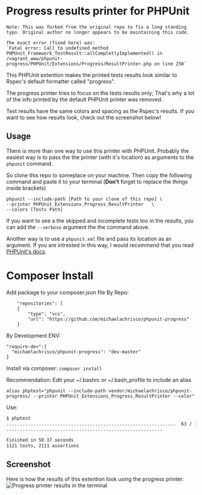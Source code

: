 Progress results printer for PHPUnit
====================================

    Note: This was forked from the original repo to fix a long standing
    typo. Original author no longer appears to be maintaining this code.

    The exact error (fixed here) was: 
    `Fatal error: Call to undefined method PHPUnit_Framework_TestResult::allCompletlyImplemented() in /vagrant_www/phpunit-progress/PHPUnit/Extensions/Progress/ResultPrinter.php on line 250`

This PHPUnit extention makes the printed tests results look similar to
Rspec's default formatter called "progress".

The progress printer tries to focus on the tests results only; That's why
a lot of the info printed by the default PHPUnit printer was removed.

Test results have the same colors and spacing as the Rspec's results.
If you want to see how results look, check out the screenshot below!

Usage
-----

There is more than one way to use this printer with PHPUnit. Probably
the easiest way is to pass the the printer (with it's location) as 
arguments to the `phpunit` command.

So clone this repo to someplace on your machine. Then copy the following
command and paste it to your terminal
(**Don't** forget to replace the things inside brackets)

    phpunit --include-path [Path to your clone of this repo] \
    --printer PHPUnit_Extensions_Progress_ResultPrinter   \
    --colors [Tests Path]

If you want to see a the skipped and incomplete tests too in the results,
you can add the `--verbose` argument the the command above.

Another way is to use a `phpunit.xml` file and pass its location as an argument.
If you are intrested in this way, I would recommend that you read [PHPUnit's
docs][docs].


Composer Install
======================================================
Add package to your composer.json file
By Repo:
```
    "repositories": [
    {
        "type": "vcs",
        "url": "https://github.com/michaelachrisco/phpunit-progress"
    }
```
By Development ENV:
```
"require-dev":{
  "michaelachrisco/phpunit-progress": "dev-master"
}
```
Install via composer:
`composer install`

Recommendation: Edit your ~/.bashrc or ~/.bash_profile to include an alias
```
alias phptest="phpunit --include-path vendor/michaelachrisco/phpunit-progress/ --printer PHPUnit_Extensions_Progress_ResultPrinter --color"
```

Use:
```bash
$ phptest
...............................................................  63 / 121 ( 52%)
..........................................................

Finished in 50.17 seconds
1121 tests, 2111 assertions
```
Screenshot
----------

Here is how the results of this extention look using the progress printer:
![Progress printer results in the terminal][shot]

[docs]:http://www.phpunit.de/manual/current/en/index.html
[shot]:https://github.com/Maher4Ever/phpunit-progress/raw/master/screenshot.png
